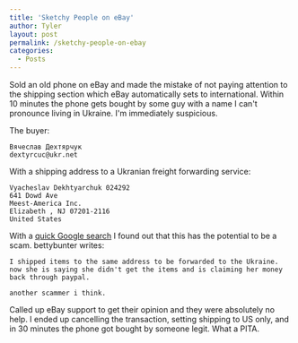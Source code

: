 ```yaml
---
title: 'Sketchy People on eBay'
author: Tyler
layout: post
permalink: /sketchy-people-on-ebay
categories:
  - Posts
---
```

Sold an old phone on eBay and made the mistake of not paying attention to the shipping section which eBay automatically sets to international. Within 10 minutes the phone gets bought by some guy with a name I can't pronounce living in Ukraine. I'm immediately suspicious.

The buyer:

```
Вячеслав Дехтярчук
dextyrcuc@ukr.net
```

With a shipping address to a Ukranian freight forwarding service:

```
Vyacheslav Dekhtyarchuk 024292
641 Dowd Ave
Meest-America Inc.
Elizabeth , NJ 07201-2116
United States
```

With a [quick Google search](https://community.ebay.com/t5/Shipping-Returns/Has-anyone-shipped-to-Meest-America-in-Elizabeth-NJ/td-p/21959948) I found out that this has the potential to be a scam. bettybunter writes:

```
I shipped items to the same address to be forwarded to the Ukraine.
now she is saying she didn't get the items and is claiming her money back through paypal.
 
another scammer i think.
```

Called up eBay support to get their opinion and they were absolutely no help. I ended up cancelling the transaction, setting shipping to US only, and in 30 minutes the phone got bought by someone legit. What a PITA.
